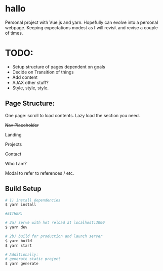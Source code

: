 # hallo

Personal project with Vue.js and yarn.  Hopefully can evolve into a personal webpage.
Keeping expectations modest as I will revisit and revise a couple of times.

# TODO:
* Setup structure of pages dependent on goals
* Decide on Transition of things
* Add content
* AJAX other stuff?
* Style, style, style.

## Page Structure: 
One page:  scroll to load contents.  Lazy load the section you need.

~~Nav Placeholder~~

Landing

Projects

Contact

Who I am?

Modal to refer to references / etc.

## Build Setup

``` bash
# 1) install dependencies
$ yarn install

#EITHER:

# 2a) serve with hot reload at localhost:3000
$ yarn dev

# 2b) build for production and launch server
$ yarn build
$ yarn start

# Additionally: 
# generate static project
$ yarn generate
```
